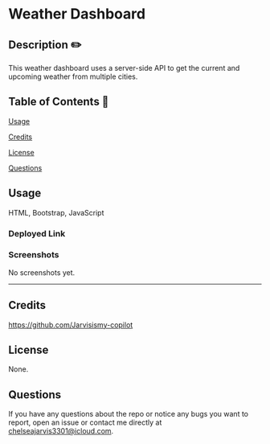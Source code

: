 # Weather Dashboard 
  
  ## Description  ✏️
  
  This weather dashboard uses a server-side API to get the current and upcoming weather from multiple cities.
  
  ## Table of Contents 📖

  [Usage](#usage)

  [Credits](#credits)

  [License](#license)

  [Questions](#questions)
  

  ## Usage 

HTML, Bootstrap, JavaScript

  ### Deployed Link
  

### Screenshots
No screenshots yet.

______________________________________________________________________________

## Credits 

https://github.com/Jarvisismy-copilot


## License

None.

 ## Questions 
  
 If you have any questions about the repo or notice any bugs you want to report, open an issue or contact me directly at chelseajarvis3301@icloud.com. 
  
  